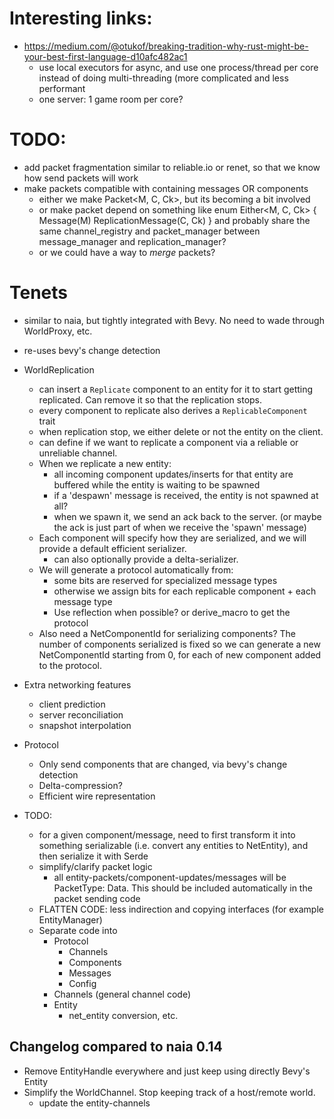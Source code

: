 # Interesting links:

* https://medium.com/@otukof/breaking-tradition-why-rust-might-be-your-best-first-language-d10afc482ac1
  - use local executors for async, and use one process/thread per core instead of doing multi-threading (more complicated and less performant
  - one server: 1 game room per core?


# TODO:

- add packet fragmentation similar to reliable.io or renet, so that we know how send packets will work
- make packets compatible with containing messages OR components
  - either we make Packet<M, C, Ck>, but its becoming a bit involved
  - or make packet depend on something like 
     enum Either<M, C, Ck> {
       Message(M)
       ReplicationMessage(C, Ck)
     }
  and probably share the same channel_registry and packet_manager between message_manager and replication_manager?
  - or we could have a way to *merge* packets?


# Tenets

* similar to naia, but tightly integrated with Bevy. No need to wade through WorldProxy, etc.
* re-uses bevy's change detection


* WorldReplication
  * can insert a `Replicate` component to an entity for it to start getting replicated. Can remove it so that the replication stops.
  * every component to replicate also derives a `ReplicableComponent` trait
  * when replication stop, we either delete or not the entity on the client.
  * can define if we want to replicate a component via a reliable or unreliable channel.
  * When we replicate a new entity:
    * all incoming component updates/inserts for that entity are buffered while the entity is waiting to be spawned
    * if a 'despawn' message is received, the entity is not spawned at all?
    * when we spawn it, we send an ack back to the server. (or maybe the ack is just part of when we receive the 'spawn' message)
  * Each component will specify how they are serialized, and we will provide a default efficient serializer.
    * can also optionally provide a delta-serializer.
  * We will generate a protocol automatically from:
    * some bits are reserved for specialized message types
    * otherwise we assign bits for each replicable component + each message type
    * Use reflection when possible? or derive_macro to get the protocol
  * Also need a NetComponentId for serializing components? The number of components serialized is fixed so we can
    generate a new NetComponentId starting from 0, for each of new component added to the protocol.

* Extra networking features
  * client prediction
  * server reconciliation
  * snapshot interpolation

* Protocol
  * Only send components that are changed, via bevy's change detection
  * Delta-compression?
  * Efficient wire representation

* TODO:
  * for a given component/message, need to first transform it into something serializable
  (i.e. convert any entities to NetEntity), and then serialize it with Serde
  * simplify/clarify packet logic
    * all entity-packets/component-updates/messages will be PacketType: Data. This should be included automatically in the packet sending code
  * FLATTEN CODE: less indirection and copying interfaces (for example EntityManager)
  * Separate code into
    * Protocol
      * Channels
      * Components
      * Messages
      * Config
    * Channels (general channel code)
    * Entity
      * net_entity conversion, etc.





## Changelog compared to naia 0.14


* Remove EntityHandle everywhere and just keep using directly Bevy's Entity
* Simplify the WorldChannel. Stop keeping track of a host/remote world.
  * update the entity-channels